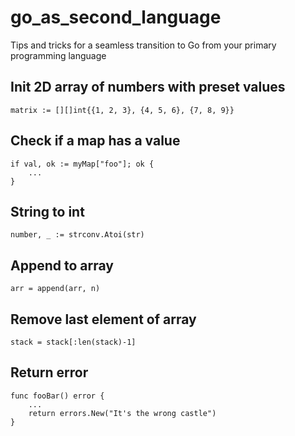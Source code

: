 # go_as_second_language
Tips and tricks for a seamless transition to Go from your primary programming language

## Init 2D array of numbers with preset values
```
matrix := [][]int{{1, 2, 3}, {4, 5, 6}, {7, 8, 9}}
```

## Check if a map has a value
```
if val, ok := myMap["foo"]; ok {
    ...
}
```

## String to int
```
number, _ := strconv.Atoi(str)
```

## Append to array
```
arr = append(arr, n)
```

## Remove last element of array
```
stack = stack[:len(stack)-1]
```

## Return error
```
func fooBar() error {
    ...
    return errors.New("It's the wrong castle")
}
```
